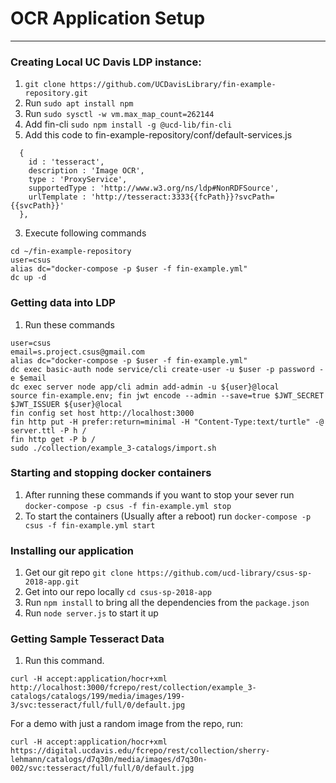 # __OCR Application Setup__

----
### Creating Local UC Davis LDP instance:
1. `git clone https://github.com/UCDavisLibrary/fin-example-repository.git`
2. Run `sudo apt install npm`
2. Run `sudo sysctl -w vm.max_map_count=262144`
2. Add fin-cli `sudo npm install -g @ucd-lib/fin-cli`
2. Add this code to fin-example-repository/conf/default-services.js
```https://github.com/ucd-library/csus-sp-2018-app/issues
  { 
    id : 'tesseract',
    description : 'Image OCR',
    type : 'ProxyService',
    supportedType : 'http://www.w3.org/ns/ldp#NonRDFSource',
    urlTemplate : 'http://tesseract:3333{{fcPath}}?svcPath={{svcPath}}'
  },
```
3. Execute following commands
```
cd ~/fin-example-repository
user=csus
alias dc="docker-compose -p $user -f fin-example.yml"
dc up -d
```

### Getting data into LDP
1. Run these commands
```
user=csus
email=s.project.csus@gmail.com
alias dc="docker-compose -p $user -f fin-example.yml"
dc exec basic-auth node service/cli create-user -u $user -p password -e $email
dc exec server node app/cli admin add-admin -u ${user}@local
source fin-example.env; fin jwt encode --admin --save=true $JWT_SECRET $JWT_ISSUER ${user}@local
fin config set host http://localhost:3000
fin http put -H prefer:return=minimal -H "Content-Type:text/turtle" -@ server.ttl -P h /
fin http get -P b /
sudo ./collection/example_3-catalogs/import.sh
```

### Starting and stopping docker containers
1. After running these commands if you want to stop your sever run `docker-compose -p csus -f fin-example.yml stop`
2. To start the containers (Usually after a reboot) run `docker-compose -p csus -f fin-example.yml start` 

### Installing our application
1. Get our git repo `git clone https://github.com/ucd-library/csus-sp-2018-app.git`
2. Get into our repo locally `cd csus-sp-2018-app`
3. Run `npm install` to bring all the dependencies from the `package.json` 
4. Run `node server.js` to start it up

### Getting Sample Tesseract Data
1. Run this command.
```
curl -H accept:application/hocr+xml http://localhost:3000/fcrepo/rest/collection/example_3-catalogs/catalogs/199/media/images/199-3/svc:tesseract/full/full/0/default.jpg
```
For a demo with just a random image from the repo, run:
```
curl -H accept:application/hocr+xml https://digital.ucdavis.edu/fcrepo/rest/collection/sherry-lehmann/catalogs/d7q30n/media/images/d7q30n-002/svc:tesseract/full/full/0/default.jpg
